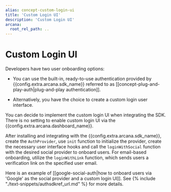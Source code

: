 ```yaml
---
alias: concept-custom-login-ui
title: 'Custom Login UI'
description: 'Custom Login UI'
arcana:
  root_rel_path: ..
---
```


# Custom Login UI

Developers have two user onboarding options:

* You can use the built-in, ready-to-use authentication provided by {{config.extra.arcana.sdk_name}} referred to as [[concept-plug-and-play-auth|plug-and-play authentication]].

* Alternatively, you have the choice to create a custom login user interface.

You can decide to implement the custom login UI when integrating the SDK. There is no setting to enable custom login UI via the {{config.extra.arcana.dashboard_name}}.

After installing and integrating with the {{config.extra.arcana.sdk_name}}, create the `AuthProvider`, use `init` function to initialize the provider, create the necessary user interface hooks and call the `loginWithSocial` function with the desired social provider to onboard users. For email-based onboarding, utilize the `loginWithLink` function, which sends users a verification link on the specified user email.

Here is an example of [[google-social-auth|how to onboard users via 'Google' as the social provider and a custom login UI]]. See {% include "./text-snippets/authsdkref_url.md" %} for more details.
